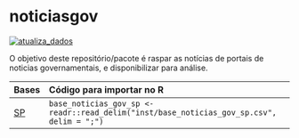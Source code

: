 
<!-- README.md is generated from README.Rmd. Please edit that file -->

# noticiasgov

<!-- badges: start -->

[![atualiza_dados](https://github.com/beatrizmilz/noticiasgov/actions/workflows/atualizar_dados.yaml/badge.svg)](https://github.com/beatrizmilz/noticiasgov/actions/workflows/atualizar_dados.yaml)

<!-- badges: end -->

O objetivo deste repositório/pacote é raspar as notícias de portais de
noticias governamentais, e disponibilizar para análise.

| Bases                                                                                                | Código para importar no R                                                                 |
|:-----------------------------------------------------------------------------------------------------|:------------------------------------------------------------------------------------------|
| [SP](https://raw.githubusercontent.com/beatrizmilz/noticiasgov/master/inst/base_noticias_gov_sp.csv) | `base_noticias_gov_sp <- readr::read_delim("inst/base_noticias_gov_sp.csv", delim = ";")` |
